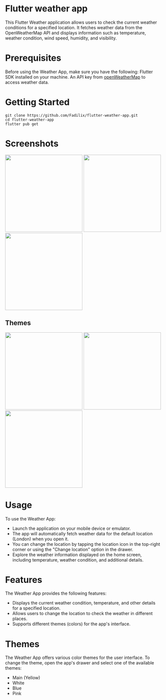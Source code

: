 # Flutter weather app
This Flutter Weather application allows users to check the current weather conditions for a specified location. It fetches weather data from the OpenWeatherMap API and displays information such as temperature, weather condition, wind speed, humidity, and visibility.

# Prerequisites
Before using the Weather App, make sure you have the following:
Flutter SDK installed on your machine.
An API key from [openWeatherMap](https://openweathermap.org/api) to access weather data.

# Getting Started
```
git clone https://github.com/Fadilix/flutter-weather-app.git
cd flutter-weather-app
flutter pub get
```
# Screenshots

<img src ="https://github.com/Fadilix/flutter-weather-app/assets/121851593/65255e4a-c4e0-4619-90eb-5f918cce49db" width="250">
<img src ="https://github.com/Fadilix/flutter-weather-app/assets/121851593/2198abb8-9c0f-4a7b-b46e-866ebbe3a610" width="250">
<img src ="https://github.com/Fadilix/flutter-weather-app/assets/121851593/095fb653-0b90-4d51-8333-266f172efede" width="250">


## Themes
<img src="https://github.com/Fadilix/flutter-weather-app/assets/121851593/206c436d-5790-4b18-acd8-1b8e290f22c0" width="250">
<img src="https://github.com/Fadilix/flutter-weather-app/assets/121851593/2ede630a-b320-4d4e-8627-b06e008fa4a2" width="250">
<img src="https://github.com/Fadilix/flutter-weather-app/assets/121851593/327b78ec-524f-4380-b9a2-92d31ec7149c" width="250">

#
# Usage
To use the Weather App:
- Launch the application on your mobile device or emulator.
- The app will automatically fetch weather data for the default location (London) when you open it.
- You can change the location by tapping the location icon in the top-right corner or using the "Change location" option in the drawer.
- Explore the weather information displayed on the home screen, including temperature, weather condition, and additional details.

# Features
The Weather App provides the following features:
- Displays the current weather condition, temperature, and other details for a specified location.
- Allows users to change the location to check the weather in different places.
- Supports different themes (colors) for the app's interface.

# Themes
The Weather App offers various color themes for the user interface. To change the theme, open the app's drawer and select one of the available themes:
- Main (Yellow)
- White
- Blue
- Pink


